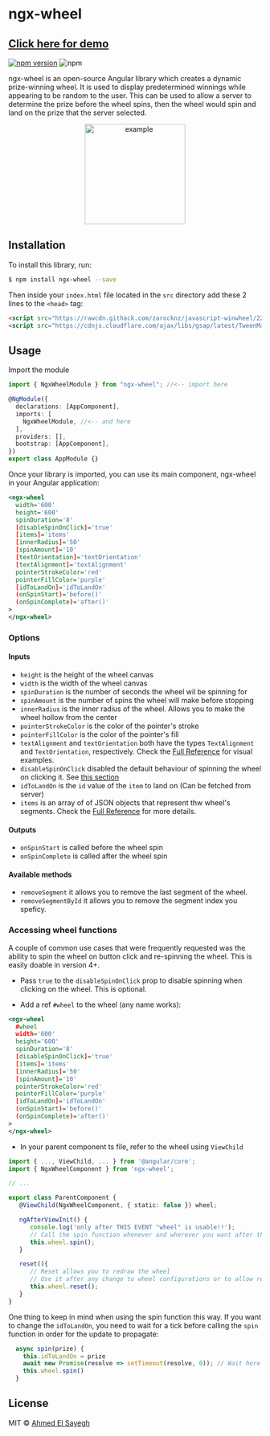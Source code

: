 # ngx-wheel

## [Click here for demo](https://ngx-wheel.web.app/)

[![npm version](https://badge.fury.io/js/ngx-wheel.svg)](https://badge.fury.io/js/ngx-wheel)
![npm](https://img.shields.io/npm/dt/ngx-wheel.svg)

ngx-wheel is an open-source Angular library which creates a dynamic prize-winning wheel. It is used to display predetermined winnings while appearing to be random to the user. This can be used to allow a server to determine the prize before the wheel spins, then the wheel would spin and land on the prize that the server selected.

<p align="center">
<img src="https://i.ibb.co/mHK67T9/example.png" width=200 height=200 alt="example" border="0"></p>

## Installation

To install this library, run:

```bash
$ npm install ngx-wheel --save
```

Then inside your `index.html` file located in the `src` directory add these 2 lines to the `<head>` tag:

```html
<script src="https://rawcdn.githack.com/zarocknz/javascript-winwheel/229a47acc3d7fd941d72a3ba9e1649751fd10ed5/Winwheel.min.js"></script>
<script src="https://cdnjs.cloudflare.com/ajax/libs/gsap/latest/TweenMax.min.js"></script>
```

## Usage

Import the module

```typescript
import { NgxWheelModule } from "ngx-wheel"; //<-- import here

@NgModule({
  declarations: [AppComponent],
  imports: [
    NgxWheelModule, //<-- and here
  ],
  providers: [],
  bootstrap: [AppComponent],
})
export class AppModule {}
```

Once your library is imported, you can use its main component, ngx-wheel in your Angular application:

```xml
<ngx-wheel
  width='600'
  height='600'
  spinDuration='8'
  [disableSpinOnClick]='true'
  [items]='items'
  [innerRadius]='50'
  [spinAmount]='10'
  [textOrientation]='textOrientation'
  [textAlignment]='textAlignment'
  pointerStrokeColor='red'
  pointerFillColor='purple'
  [idToLandOn]='idToLandOn'
  (onSpinStart)='before()'
  (onSpinComplete)='after()'
>
</ngx-wheel>
```

### Options

#### Inputs

- `height` is the height of the wheel canvas
- `width` is the width of the wheel canvas
- `spinDuration` is the number of seconds the wheel wil be spinning for
- `spinAmount` is the number of spins the wheel will make before stopping
- `innerRadius` is the inner radius of the wheel. Allows you to make the wheel hollow from the center
- `pointerStrokeColor` is the color of the pointer's stroke
- `pointerFillColor` is the color of the pointer's fill
- `textAlignment` and `textOrientation` both have the types `TextAlignment` and `TextOrientation`, respectively. Check the [Full Reference](http://dougtesting.net/winwheel/docs/tut6_text_alignment) for visual examples.
- `disableSpinOnClick` disabled the default behaviour of spinning the wheel on clicking it. See [this section](#spinning-with-your-own-button)
- `idToLandOn` is the `id` value of the `item` to land on (Can be fetched from server)
- `items` is an array of of JSON objects that represent thw wheel's segments. Check the [Full Reference](http://dougtesting.net/winwheel/refs/class_segment) for more details.

#### Outputs

- `onSpinStart` is called before the wheel spin
- `onSpinComplete` is called after the wheel spin

#### Available methods

- `removeSegment` it allows you to remove the last segment of the wheel.
- `removeSegmentById` it allows you to remove the segment index you speficy.

### Accessing wheel functions

A couple of common use cases that were frequently requested was the ability to spin the wheel on button click and re-spinning the wheel. This is easily doable in version 4+.

- Pass `true` to the `disableSpinOnClick` prop to disable spinning when clicking on the wheel. This is optional.

- Add a ref `#wheel` to the wheel (any name works):

```xml
<ngx-wheel
  #wheel
  width='600'
  height='600'
  spinDuration='8'
  [disableSpinOnClick]='true'
  [items]='items'
  [innerRadius]='50'
  [spinAmount]='10'
  pointerStrokeColor='red'
  pointerFillColor='purple'
  [idToLandOn]='idToLandOn'
  (onSpinStart)='before()'
  (onSpinComplete)='after()'
>
</ngx-wheel>
```

- In your parent component ts file, refer to the wheel using `ViewChild`

```typescript
import { ..., ViewChild, ... } from '@angular/core';
import { NgxWheelComponent } from 'ngx-wheel';

// ...

export class ParentComponent {
   @ViewChild(NgxWheelComponent, { static: false }) wheel;

   ngAfterViewInit() {
      console.log('only after THIS EVENT "wheel" is usable!!');
      // Call the spin function whenever and wherever you want after the AfterViewInit Event
      this.wheel.spin();
   }

   reset(){
      // Reset allows you to redraw the wheel
      // Use it after any change to wheel configurations or to allow re-spinning
      this.wheel.reset();
   }
}
```

One thing to keep in mind when using the spin function this way. If you want to change the `idToLandOn`, you need to wait for a tick before calling the `spin` function in order for the update to propagate:

```typescript
  async spin(prize) {
    this.idToLandOn = prize
    await new Promise(resolve => setTimeout(resolve, 0)); // Wait here for one tick
    this.wheel.spin()
  }
```

## License

MIT © [Ahmed El Sayegh](mailto:ahmedelsayegh7@gmail.com)
